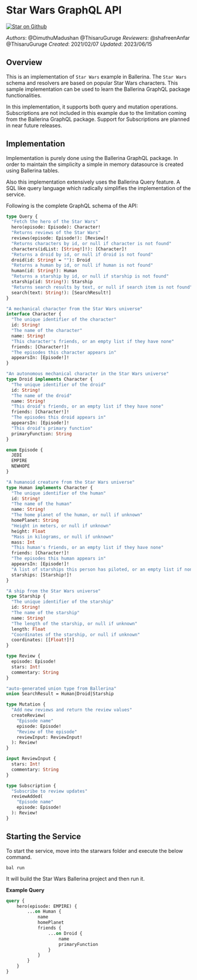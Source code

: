 # Star Wars GraphQL API

[![Star on Github](https://img.shields.io/badge/-Star%20on%20Github-blue?style=social&logo=github)](https://github.com/ballerina-platform/module-ballerina-graphql)

_Authors_: @DimuthuMadushan @ThisaruGuruge
_Reviewers_: @shafreenAnfar @ThisaruGuruge
_Created_: 2021/02/07
_Updated_: 2023/06/15

## Overview

This is an implementation of `Star Wars` example in Ballerina. The `Star Wars` schema and resolvers are based on popular Star Wars characters. This sample implementation can be used to learn the Ballerina GraphQL package functionalities.

In this implementation, it supports both query and mutation operations. Subscriptions are not included in this example due to the limitation coming from the Ballerina GraphQL package. Support for Subscriptions are planned in near future releases.

## Implementation

Implementation is purely done using the Ballerina GraphQL package. In order to maintain the simplicity a simple in memory datasource is created using Ballerina tables.

Also this implementation extensively uses the Ballerina Query feature. A SQL like query language which radically simplifies the implementation of the service.

Following is the complete GraphQL schema of the API:

```graphql
type Query {
  "Fetch the hero of the Star Wars"
  hero(episode: Episode): Character!
  "Returns reviews of the Star Wars"
  reviews(episode: Episode!): [Review]!
  "Returns characters by id, or null if character is not found"
  characters(idList: [String!]!): [Character]!
  "Returns a droid by id, or null if droid is not found"
  droid(id: String! = ""): Droid
  "Returns a human by id, or null if human is not found"
  human(id: String!): Human
  "Returns a starship by id, or null if starship is not found"
  starship(id: String!): Starship
  "Returns search results by text, or null if search item is not found"
  search(text: String!): [SearchResult!]
}

"A mechanical character from the Star Wars universe"
interface Character {
  "The unique identifier of the character"
  id: String!
  "The name of the character"
  name: String!
  "This character's friends, or an empty list if they have none"
  friends: [Character!]!
  "The episodes this character appears in"
  appearsIn: [Episode!]!
}

"An autonomous mechanical character in the Star Wars universe"
type Droid implements Character {
  "The unique identifier of the droid"
  id: String!
  "The name of the droid"
  name: String!
  "This droid's friends, or an empty list if they have none"
  friends: [Character!]!
  "The episodes this droid appears in"
  appearsIn: [Episode!]!
  "This droid's primary function"
  primaryFunction: String
}

enum Episode {
  JEDI
  EMPIRE
  NEWHOPE
}

"A humanoid creature from the Star Wars universe"
type Human implements Character {
  "The unique identifier of the human"
  id: String!
  "The name of the human"
  name: String!
  "The home planet of the human, or null if unknown"
  homePlanet: String
  "Height in meters, or null if unknown"
  height: Float
  "Mass in kilograms, or null if unknown"
  mass: Int
  "This human's friends, or an empty list if they have none"
  friends: [Character!]!
  "The episodes this human appears in"
  appearsIn: [Episode!]!
  "A list of starships this person has piloted, or an empty list if none"
  starships: [Starship!]!
}

"A ship from the Star Wars universe"
type Starship {
  "The unique identifier of the starship"
  id: String!
  "The name of the starship"
  name: String!
  "The length of the starship, or null if unknown"
  length: Float
  "Coordinates of the starship, or null if unknown"
  coordinates: [[Float!]!]
}

type Review {
  episode: Episode!
  stars: Int!
  commentary: String
}

"auto-generated union type from Ballerina"
union SearchResult = Human|Droid|Starship

type Mutation {
  "Add new reviews and return the review values"
  createReview(
    "Episode name"
    episode: Episode!
    "Review of the episode"
    reviewInput: ReviewInput!
  ): Review!
}

input ReviewInput {
  stars: Int!
  commentary: String
}

type Subscription {
  "Subscribe to review updates"
  reviewAdded(
    "Episode name"
    episode: Episode!
  ): Review!
}
``````

## Starting the Service

To start the service, move into the starwars folder and execute the below command.

```shell
bal run
```

It will build the Star Wars Ballerina project and then run it.

**Example Query**

```graphql
query {
    hero(episode: EMPIRE) {
        ...on Human {
            name
            homePlanet
            friends {
                ...on Droid {
                    name
                    primaryFunction
                }
            }
        }
    }
}
```
